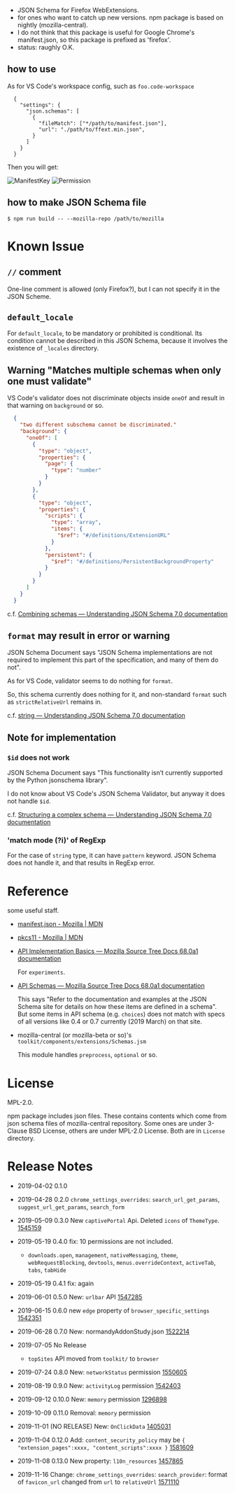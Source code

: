 * JSON Schema for Firefox WebExtensions.
* for ones who want to catch up new versions. npm package is based on nightly (mozilla-central).
* I do not think that this package is useful for Google Chrome's manifest.json, 
  so this package is prefixed as 'firefox'.
* status: raughly O.K.


## how to use

As for VS Code's workspace config, such as `foo.code-workspace`

```
  {
    "settings": {
      "json.schemas": [
        {
          "fileMatch": ["*/path/to/manifest.json"],
          "url": "./path/to/ffext.min.json",
        }
      ]
    }
  }
```

Then you will get:

![ManifestKey](images/Readme_ManifestKey.png)
![Permission](images/Readme_Permission.png)


## how to make JSON Schema file

```console
$ npm run build -- --mozilla-repo /path/to/mozilla
```

# Known Issue

## `//` comment

One-line comment is allowed (only Firefox?), but I can not specify it in the JSON Scheme.

## `default_locale`

For `default_locale`, to be mandatory or prohibited is conditional.
Its condition cannot be described in this JSON Schema, because it involves the existence of `_locales` directory.

## Warning "Matches multiple schemas when only one must validate"

VS Code's validator does not discriminate objects inside `oneOf`
and result in that warning on `background` or so.

```sample.json
  {
    "two different subschema cannot be discriminated."
    "background": {
      "oneOf": [
        {
          "type": "object",
          "properties": {
            "page": {
              "type": "number"
            }
          }
        },
        {
          "type": "object",
          "properties": {
            "scripts": {
              "type": "array",
              "items": {
                "$ref": "#/definitions/ExtensionURL"
              }
            },
            "persistent": {
              "$ref": "#/definitions/PersistentBackgroundProperty"
            }
          }
        }
      ]
    }
  }
```

c.f. [Combining schemas — Understanding JSON Schema 7.0 documentation](https://json-schema.org/understanding-json-schema/reference/combining.html)


## `format` may result in error or warning


JSON Schema Document says "JSON Schema implementations are not required to implement this part of the specification, and many of them do not".

As for VS Code, validator seems to do nothing for `format`.

So, this schema currently does nothing for it, and non-standard `format`
such as `strictRelativeUrl` remains in.

c.f. [string — Understanding JSON Schema 7.0 documentation](https://json-schema.org/understanding-json-schema/reference/string.html)


## Note for implementation

### `$id` does not work

JSON Schema Document says "This functionality isn’t currently supported by the Python jsonschema library".

I do not know about VS Code's JSON Schema Validator, but anyway it does not handle `$id`.

c.f. [Structuring a complex schema — Understanding JSON Schema 7.0 documentation](https://json-schema.org/understanding-json-schema/structuring.html)


### 'match mode (?i)' of RegExp

For the case of `string` type, it can have `pattern` keyword.
JSON Schema does not handle it, and that results in RegExp error.


# Reference

some useful staff.

* [manifest.json - Mozilla | MDN](https://developer.mozilla.org/en-US/docs/Mozilla/Add-ons/WebExtensions/manifest.json)

* [pkcs11 - Mozilla | MDN](https://developer.mozilla.org/en-US/docs/Mozilla/Add-ons/WebExtensions/API/pkcs11)

* [API Implementation Basics — Mozilla Source Tree Docs 68.0a1 documentation](https://firefox-source-docs.mozilla.org/toolkit/components/extensions/webextensions/basics.html#webextensions-experiments)

  For `experiments`.

* [API Schemas — Mozilla Source Tree Docs 68.0a1 documentation](https://firefox-source-docs.mozilla.org/toolkit/components/extensions/webextensions/schema.html)

  This says "Refer to the documentation and examples at the JSON Schema site for details on how these items are defined in a schema".
  But some items in API schema (e.g. `choices`) does not match with specs of all versions like 0.4 or 0.7 currently (2019 March) on that site.

* mozilla-central (or mozilla-beta or so)'s `toolkit/components/extensions/Schemas.jsm`

  This module handles `preprocess`, `optional` or so.


# License
MPL-2.0.

npm package includes json files. These contains contents which come from 
json schema files of mozilla-central repository. 
Some ones are under 3-Clause BSD License, others are under MPL-2.0 License. 
Both are in `License` directory.

# Release Notes

* 2019-04-02 0.1.0
* 2019-04-28 0.2.0 `chrome_settings_overrides`: `search_url_get_params`, `suggest_url_get_params`, `search_form`
* 2019-05-09 0.3.0 New `captivePortal` Api. Deleted `icons` of `ThemeType`.
  [1545159](https://bugzilla.mozilla.org/show_bug.cgi?id=1545159)
* 2019-05-19 0.4.0 fix: 10 permissions are not included.

  * `downloads.open`, `management`, `nativeMessaging`, `theme`, `webRequestBlocking`, `devtools`, `menus.overrideContext`, `activeTab`, `tabs`, `tabHide`

* 2019-05-19 0.4.1 fix: again
* 2019-06-01 0.5.0 New: `urlbar` API
  [1547285](https://bugzilla.mozilla.org/show_bug.cgi?id=1547285)
* 2019-06-15 0.6.0 new `edge` property of `browser_specific_settings`
  [1542351](https://bugzilla.mozilla.org/show_bug.cgi?id=1542351)
* 2019-06-28 0.7.0 New: normandyAddonStudy.json
  [1522214](https://bugzilla.mozilla.org/show_bug.cgi?id=1522214)
* 2019-07-05 No Release
  * `topSites` API moved from `toolkit/` to `browser`
* 2019-07-24 0.8.0 New: `networkStatus` permission
  [1550605](https://bugzilla.mozilla.org/show_bug.cgi?id=1550605)
* 2019-08-19 0.9.0 New: `activityLog` permission
  [1542403](https://bugzilla.mozilla.org/show_bug.cgi?id=1542403)
* 2019-09-12 0.10.0 New: `memory` permission
  [1296898](https://bugzilla.mozilla.org/show_bug.cgi?id=1296898)
* 2019-10-09 0.11.0 Removal: `memory` permission
* 2019-11-01 (NO RELEASE) New: `OnClickData`
  [1405031](https://bugzilla.mozilla.org/show_bug.cgi?id=1405031)
* 2019-11-04 0.12.0 Add: `content_security_policy` may be `{ "extension_pages":xxxx, "content_scripts":xxxx }`
  [1581609](https://bugzilla.mozilla.org/show_bug.cgi?id=1581609)
* 2019-11-08 0.13.0 New property: `l10n_resources`
  [1457865](https://bugzilla.mozilla.org/show_bug.cgi?id=1457865)
* 2019-11-16
  Change: `chrome_settings_overrides`: `search_provider`: format of `favicon_url` changed from `url` to `relativeUrl`
  [1571110](https://bugzilla.mozilla.org/show_bug.cgi?id=1571110)


[//]: # (vim:expandtab ff=unix fenc=utf-8 sw=2)
